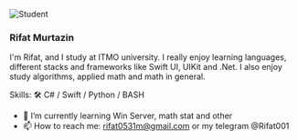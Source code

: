 ![Student](https://github.com/rifat-coder/rifat-coder/blob/main/justGif.gif)
### Rifat Murtazin

I'm Rifat, and I study at ITMO university. I really enjoy learning languages, different stacks and frameworks like Swift UI, UIKit and .Net. I also enjoy study algorithms, applied math and math in general.

Skills: 🛠 C# / Swift / Python / BASH

- 🌱 I’m currently learning Win Server, math stat and other 
- 📫 How to reach me: rifat0531m@gmail.com or my telegram @Rifat001

